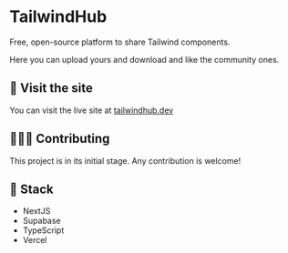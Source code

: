 # TailwindHub

Free, open-source platform to share Tailwind components.

Here you can upload yours and download and like the community ones.

## 🔗 Visit the site

You can visit the live site at [tailwindhub.dev](https://tailwindhub.dev/)

## 🧑‍🤝‍🧑 Contributing

This project is in its initial stage. Any contribution is welcome!

## 🚀 Stack

- NextJS
- Supabase
- TypeScript
- Vercel
